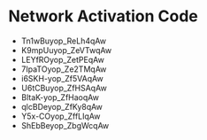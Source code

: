 # Network Activation Code
* Tn1wBuyop_ReLh4qAw
* K9mpUuyop_ZeVTwqAw
* LEYfROyop_ZetPEqAw
* 7IpaTOyop_Ze2TMqAw
* i6SKH-yop_Zf5VAqAw
* U6tCBuyop_ZfHSAqAw
* BltaK-yop_ZfHaoqAw
* qlcBDeyop_ZfKy8qAw
* Y5x-COyop_ZffLIqAw
* ShEbBeyop_ZbgWcqAw